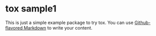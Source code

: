 # tox sample1

This is just a simple example package to try tox. You can use
[Github-flavored Markdown](https://guides.github.com/features/mastering-markdown/)
to write your content.
